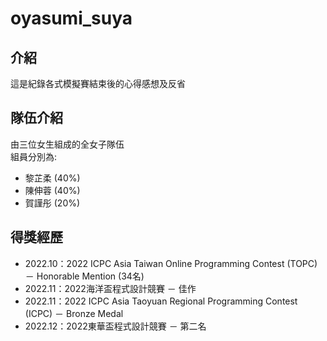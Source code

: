 # oyasumi_suya

## 介紹
這是紀錄各式模擬賽結束後的心得感想及反省

## 隊伍介紹
由三位女生組成的全女子隊伍<br>
組員分別為:
- 黎芷柔 (40%)
- 陳伸蓉 (40%)
- 賀謹彤 (20%)

## 得獎經歷
- 2022.10：2022 ICPC Asia Taiwan Online Programming Contest (TOPC) － Honorable Mention (34名)
- 2022.11：2022海洋盃程式設計競賽 － 佳作
- 2022.11：2022 ICPC Asia Taoyuan Regional Programming Contest (ICPC) － Bronze Medal
- 2022.12：2022東華盃程式設計競賽 － 第二名
